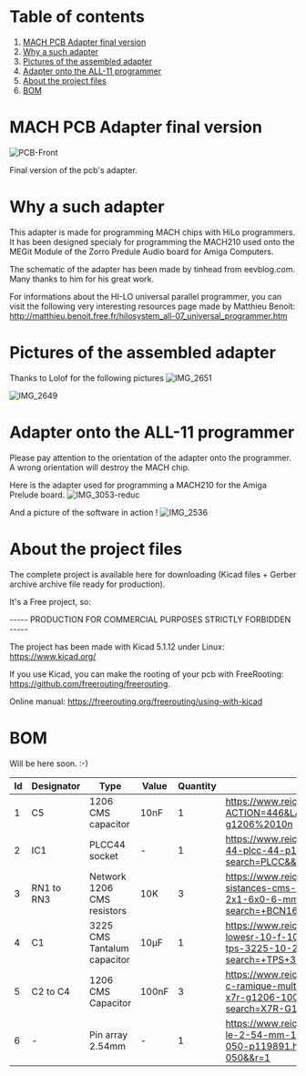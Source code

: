 # Table of contents
1. [MACH PCB Adapter final version](#MACH-PCB-Adapter)
2. [Why a such adapter](#Why-a-such-adapter)
3. [Pictures of the assembled adapter](#Pictures)
4. [Adapter onto the ALL-11 programmer](#Adapter-onto-the-ALL-Lab3-programmer)
5. [About the project files](#About-the-project-files)
6. [BOM](#6)


# MACH PCB Adapter final version <a name="MACH-PCB-Adapter"></a>

![PCB-Front](https://user-images.githubusercontent.com/80821708/202574285-531f18d1-5516-402e-ab55-a56485f13b92.png)

Final version of the pcb's adapter.

# Why a such adapter <a name="Why-a-such-adapter"></a>
This adapter is made for programming MACH chips with HiLo programmers. It has been designed specialy for programming the MACH210 used onto the MEGit Module of the Zorro Predule Audio board for Amiga Computers.

The schematic of the adapter has been made by tinhead from eevblog.com. Many thanks to him for his great work.

For informations about the HI-LO universal parallel programmer, you can visit the following very interesting resources page made by Matthieu Benoit:
http://matthieu.benoit.free.fr/hilosystem_all-07_universal_programmer.htm


# Pictures of the assembled adapter <a name="Pictures"></a>
Thanks to Lolof for the following pictures
![IMG_2651](https://user-images.githubusercontent.com/80821708/210116885-259e9300-7596-43a1-a419-6d15f55e6e42.jpg)

![IMG_2649](https://user-images.githubusercontent.com/80821708/210117119-f3bfe88e-e814-48a1-95f8-e56985fac8d9.jpg)


# Adapter onto the ALL-11 programmer <a name="Adapter-onto-the-ALL-Lab3-programmer"></a>
Please pay attention to the orientation of the adapter onto the programmer.
A wrong orientation will destroy the MACH chip.

Here is the adapter used for programming a MACH210 for the Amiga Prelude board.
![IMG_3053-reduc](https://user-images.githubusercontent.com/80821708/210118731-970982cf-ae43-4902-892c-2062c8205040.jpg)

And a picture of the software in action !
![IMG_2536](https://user-images.githubusercontent.com/80821708/210118881-bd16d831-c185-4a89-8f06-48e049256196.jpg)



# About the project files <a name="About-the-project-files"></a>
The complete project is available here for downloading (Kicad files + Gerber archive archive file ready for production).

It's a Free project, so:

----- PRODUCTION FOR COMMERCIAL PURPOSES STRICTLY FORBIDDEN -----

The project has been made with Kicad 5.1.12 under Linux: https://www.kicad.org/

If you use Kicad, you can make the rooting of your pcb with FreeRooting: https://github.com/freerouting/freerouting.

Online manual: https://freerouting.org/freerouting/using-with-kicad

# BOM <a name="6"></a>
Will be here soon. :-)

|Id	|Designator	|Type	|Value  |Quantity	|Link  |
|---|---|---|---|---|---|
|1	|C5      |	1206 CMS capacitor	|10nF  |1	| https://www.reichelt.com/fr/fr/index.html?ACTION=446&LA=0&nbc=1&q=x7r-g1206%2010n |
|2	|IC1   |	PLCC44 socket	| - | 1	|https://www.reichelt.com/fr/fr/socles-plcc-44-plcc-44-p14701.html?search=PLCC&&r=1 |
|3	|RN1 to RN3	    | Network 1206 CMS resistors		|10K |3 |https://www.reichelt.com/fr/fr/r-seau-de-r-sistances-cms-1206-4x10-kohm-5-3-2x1-6x0-6-mm-bcn16-10k-p42471.html?search=+BCN16+10K&&r=1 |
|4	|C1    |3225 CMS Tantalum capacitor	|10µF |1	|https://www.reichelt.com/fr/fr/smd-tantal-lowesr-10-f-10-20-v-case-b-0-5-ohm-tps-3225-10-20-p167050.html?search=+TPS+3225+10%2F20&&r=1 |
|5  |C2 to C4 | 1206 CMS Capacitor  | 100nF | 3 |https://www.reichelt.com/fr/fr/condensateur-c-ramique-multicouche-cms-100-nf-10--x7r-g1206-100n-p22889.html?search=X7R-G1206+100N&&r=1|
|6  | - | Pin array 2.54mm  | - | 1 |https://www.reichelt.com/fr/fr/barrette-m-le-2-54-mm-1-x-50-droite-mpe-087-1-050-p119891.html?search=MPE+087-1-050&&r=1|

